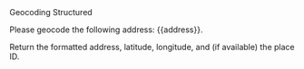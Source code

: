 <!-- Google Maps Geocoding Prompt Template -->

<purpose>
Geocoding
</purpose>

<format>
Structured
</format>

Please geocode the following address: {{address}}.

Return the formatted address, latitude, longitude, and (if available) the place ID.
